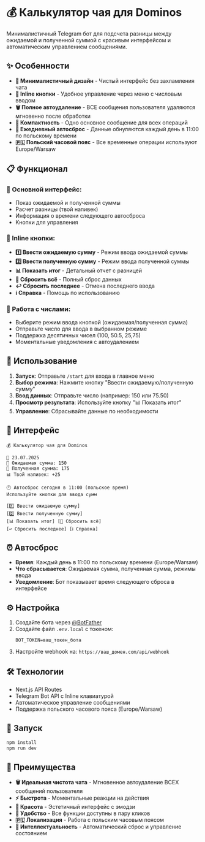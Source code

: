 # 💰 Калькулятор чая для Dominos

Минималистичный Telegram бот для подсчета разницы между ожидаемой и полученной суммой с красивым интерфейсом и автоматическим управлением сообщениями.

## ✨ Особенности

- **🎨 Минималистичный дизайн** - Чистый интерфейс без захламления чата
- **🔘 Inline кнопки** - Удобное управление через меню с числовым вводом
- **🗑️ Полное автоудаление** - ВСЕ сообщения пользователя удаляются мгновенно после обработки
- **📱 Компактность** - Одно основное сообщение для всех операций
- **🌅 Ежедневный автосброс** - Данные обнуляются каждый день в 11:00 по польскому времени
- **🇵🇱 Польский часовой пояс** - Все временные операции используют Europe/Warsaw

## 📋 Функционал

### 🎯 Основной интерфейс:

- Показ ожидаемой и полученной суммы
- Расчет разницы (твой напивек)
- Информация о времени следующего автосброса
- Кнопки для управления

### 🔘 Inline кнопки:

- **1️⃣ Ввести ожидаемую сумму** - Режим ввода ожидаемой суммы
- **2️⃣ Ввести полученную сумму** - Режим ввода полученной суммы
- **📊 Показать итог** - Детальный отчет с разницей
- **🔄 Сбросить всё** - Полный сброс данных
- **↩️ Сбросить последнее** - Отмена последнего ввода
- **ℹ️ Справка** - Помощь по использованию

### 🔢 Работа с числами:

- Выберите режим ввода кнопкой (ожидаемая/полученная сумма)
- Отправьте число для ввода в выбранном режиме
- Поддержка десятичных чисел (100, 50.5, 25,75)
- Моментальные уведомления с автоудалением

## 🚀 Использование

1. **Запуск**: Отправьте `/start` для входа в главное меню
2. **Выбор режима**: Нажмите кнопку "Ввести ожидаемую/полученную сумму"
3. **Ввод данных**: Отправьте число (например: 150 или 75.50)
4. **Просмотр результата**: Используйте кнопку "📊 Показать итог"
5. **Управление**: Сбрасывайте данные по необходимости

## 🎨 Интерфейс

```
💰 Калькулятор чая для Dominos

📅 23.07.2025
🎯 Ожидаемая сумма: 150
💸 Полученная сумма: 175
📊 Твой напивек: +25

🕐 Автосброс сегодня в 11:00 (польское время)
Используйте кнопки для ввода сумм

[1️⃣ Ввести ожидаемую сумму]
[2️⃣ Ввести полученную сумму]
[📊 Показать итог] [🔄 Сбросить всё]
[↩️ Сбросить последнее] [ℹ️ Справка]
```

## ⏰ Автосброс

- **Время**: Каждый день в 11:00 по польскому времени (Europe/Warsaw)
- **Что сбрасывается**: Ожидаемая сумма, полученная сумма, режимы ввода
- **Уведомление**: Бот показывает время следующего сброса в интерфейсе

## ⚙️ Настройка

1. Создайте бота через [@BotFather](https://t.me/BotFather)
2. Создайте файл `.env.local` с токеном:
   ```
   BOT_TOKEN=ваш_токен_бота
   ```
3. Настройте webhook на: `https://ваш_домен.com/api/webhook`

## 🛠️ Технологии

- Next.js API Routes
- Telegram Bot API с Inline клавиатурой
- Автоматическое управление сообщениями
- Поддержка польского часового пояса (Europe/Warsaw)

## 🚀 Запуск

```bash
npm install
npm run dev
```

## 🎯 Преимущества

- **🗑️ Идеальная чистота чата** - Мгновенное автоудаление ВСЕХ сообщений пользователя
- **⚡ Быстрота** - Моментальные реакции на действия
- **🎨 Красота** - Эстетичный интерфейс с эмодзи
- **🎯 Удобство** - Все функции доступны в пару кликов
- **🇵🇱 Локализация** - Работа с польским часовым поясом
- **🤖 Интеллектуальность** - Автоматический сброс и управление состоянием
